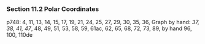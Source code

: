 ### Section 11.2 Polar Coordinates
p748: 4, 11, 13, 14, 15, 17, 19, 21, 24, 25, 27, 29, 30, 35, 36, Graph by hand: *37, 38, 41, 47*, 48, 49, 51, 53, 58, 59, 61ac, 62, 65, 68, 72, 73, 89, by hand 96, 100, 110de
